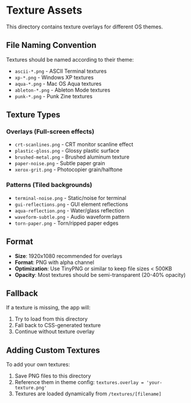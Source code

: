 # Texture Assets

This directory contains texture overlays for different OS themes.

## File Naming Convention

Textures should be named according to their theme:
- `ascii-*.png` - ASCII Terminal textures
- `xp-*.png` - Windows XP textures
- `aqua-*.png` - Mac OS Aqua textures
- `ableton-*.png` - Ableton Mode textures
- `punk-*.png` - Punk Zine textures

## Texture Types

### Overlays (Full-screen effects)
- `crt-scanlines.png` - CRT monitor scanline effect
- `plastic-gloss.png` - Glossy plastic surface
- `brushed-metal.png` - Brushed aluminum texture
- `paper-noise.png` - Subtle paper grain
- `xerox-grit.png` - Photocopier grain/halftone

### Patterns (Tiled backgrounds)
- `terminal-noise.png` - Static/noise for terminal
- `gui-reflections.png` - GUI element reflections
- `aqua-reflection.png` - Water/glass reflection
- `waveform-subtle.png` - Audio waveform pattern
- `torn-paper.png` - Torn/ripped paper edges

## Format

- **Size**: 1920x1080 recommended for overlays
- **Format**: PNG with alpha channel
- **Optimization**: Use TinyPNG or similar to keep file sizes < 500KB
- **Opacity**: Most textures should be semi-transparent (20-40% opacity)

## Fallback

If a texture is missing, the app will:
1. Try to load from this directory
2. Fall back to CSS-generated texture
3. Continue without texture overlay

## Adding Custom Textures

To add your own textures:
1. Save PNG files to this directory
2. Reference them in theme config: `textures.overlay = 'your-texture.png'`
3. Textures are loaded dynamically from `/textures/[filename]`

